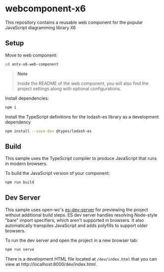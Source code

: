 # webcomponent-x6
This repository contains a reusable web component for the popular JavaScript diagramming library X6

## Setup

Move to web component:

```bash
cd antv-x6-web-component
```

> **Note**
>
> Inside the README of the web component, you will also find the project settings along with optional configurations.
>

Install dependencies:

```bash
npm i
```

Install the TypeScript definitions for the lodash-es library as a development dependency

```bash
npm install --save-dev @types/lodash-es
```

## Build

This sample uses the TypeScript compiler to produce JavaScript that runs in modern browsers.

To build the JavaScript version of your component:

```bash
npm run build
```

## Dev Server

This sample uses open-wc's [es-dev-server](https://github.com/open-wc/open-wc/tree/master/packages/es-dev-server) for previewing the project without additional build steps. ES dev server handles resolving Node-style "bare" import specifiers, which aren't supported in browsers. It also automatically transpiles JavaScript and adds polyfills to support older browsers.

To run the dev server and open the project in a new browser tab:

```bash
npm run serve
```

There is a development HTML file located at `/dev/index.html` that you can view at http://localhost:8000/dev/index.html.
